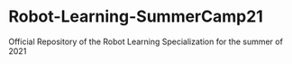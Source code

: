 # Robot-Learning-SummerCamp21
Official Repository of the Robot Learning Specialization for the summer of 2021
